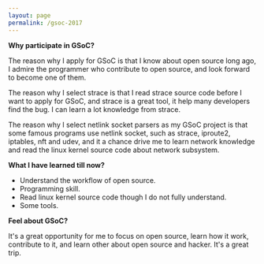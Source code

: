```yaml
---
layout: page
permalink: /gsoc-2017
---
```


**Why participate in GSoC?**

The reason why I apply for GSoC is that I know about open source long ago, I
admire the programmer who contribute to open source, and look forward to become
one of them.

The reason why I select strace is that I read strace source code before I want
to apply for GSoC, and strace is a great tool, it help many developers find the
bug. I can learn a lot knowledge from strace.

The reason why I select netlink socket parsers as my GSoC project is that some
famous programs use netlink socket, such as strace, iproute2, iptables, nft and
udev, and it a chance drive me to learn network knowledge and read the linux
kernel source code about network subsystem.

**What I have learned till now?**

* Understand the workflow of open source.
* Programming skill.
* Read linux kernel source code though I do not fully understand.
* Some tools.

**Feel about GSoC?**

It's a great opportunity for me to focus on open source, learn how it work,
contribute to it, and learn other about open source and hacker. It's a great
trip.
